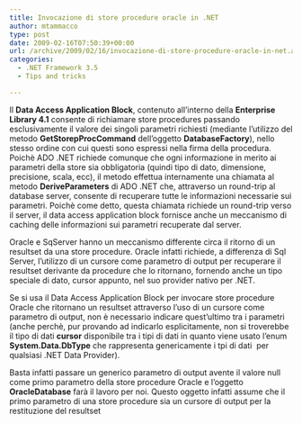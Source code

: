 ```yaml
---
title: Invocazione di store procedure oracle in .NET
author: mtammacco
type: post
date: 2009-02-16T07:50:39+00:00
url: /archive/2009/02/16/invocazione-di-store-procedure-oracle-in-net.aspx
categories:
  - .NET Framework 3.5
  - Tips and tricks

---
```

Il **Data Access Application Block**, contenuto all&#8217;interno della **Enterprise Library 4.1** consente di richiamare store procedures passando esclusivamente il valore dei singoli parametri richiesti (mediante l&#8217;utilizzo del metodo **GetStorepProcCommand** dell&#8217;oggetto **DatabaseFactory**), nello stesso ordine con cui questi sono espressi nella firma della procedura. Poichè ADO .NET richiede comunque che ogni informazione in merito ai parametri della store sia obbligatoria (quindi tipo di dato, dimensione, precisione, scala, ecc), il metodo effettua internamente una chiamata al metodo **DeriveParameters** di ADO .NET che, attraverso un round-trip al database server, consente di recuperare tutte le informazioni necessarie sui parametri. Poichè come detto, questa chiamata richiede un round-trip verso il server, il data access application block fornisce anche un meccanismo di caching delle informazioni sui parametri recuperate dal server. 

Oracle e SqServer hanno un meccanismo differente circa il ritorno di un resultset da una store procedure. Oracle infatti richiede, a differenza di Sql Server, l&#8217;utilizzo di un cursore come parametro di output per recuperare il resultset derivante da procedure che lo ritornano, fornendo anche un tipo speciale di dato, cursor appunto, nel suo provider nativo per .NET.

Se si usa il Data Access Application Block per invocare store procedure Oracle che ritornano un resultset attraverso l&#8217;uso di un cursore come parametro di output, non è necessario indicare quest&#8217;ultimo tra i parametri (anche perchè, pur provando ad indicarlo esplicitamente, non si troverebbe il tipo di dati **cursor** disponibile tra i tipi di dati in quanto viene usato l&#8217;enum **System.Data.DbType** che rappresenta genericamente i tpi di dati  per qualsiasi .NET Data Provider).

Basta infatti passare un generico parametro di output avente il valore null come primo parametro della store procedure Oracle e l&#8217;oggetto **OracleDatabase** farà il lavoro per noi. Questo oggetto infatti assume che il primo parametro di una store procedure sia un cursore di output per la restituzione del resultset